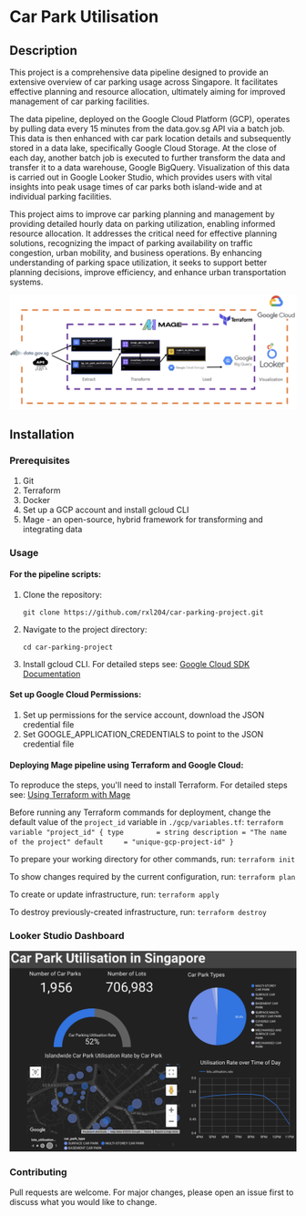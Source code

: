 # Car Park Utilisation 

## Description

This project is a comprehensive data pipeline designed to provide an extensive overview of car parking usage across Singapore. It facilitates effective planning and resource allocation, ultimately aiming for improved management of car parking facilities.

The data pipeline, deployed on the Google Cloud Platform (GCP), operates by pulling data every 15 minutes from the data.gov.sg API via a batch job. This data is then enhanced with car park location details and subsequently stored in a data lake, specifically Google Cloud Storage. At the close of each day, another batch job is executed to further transform the data and transfer it to a data warehouse, Google BigQuery. Visualization of this data is carried out in Google Looker Studio, which provides users with vital insights into peak usage times of car parks both island-wide and at individual parking facilities.

This project aims to improve car parking planning and management by providing detailed hourly data on parking utilization, enabling informed resource allocation. It addresses the critical need for effective planning solutions, recognizing the impact of parking availability on traffic congestion, urban mobility, and business operations. By enhancing understanding of parking space utilization, it seeks to support better planning decisions, improve efficiency, and enhance urban transportation systems.

![Project Architecture](https://github.com/rxl204/car-parking-project/blob/main/car-parking-proj-architecture-diagram.png)

## Installation

### Prerequisites

1. Git
2. Terraform
3. Docker
4. Set up a GCP account and install gcloud CLI
5. Mage - an open-source, hybrid framework for transforming and integrating data

### Usage

#### For the pipeline scripts:

1. Clone the repository:
    ```
    git clone https://github.com/rxl204/car-parking-project.git
    ```
2. Navigate to the project directory:
    ```
    cd car-parking-project
    ```
3. Install gcloud CLI. For detailed steps see: [Google Cloud SDK Documentation](https://cloud.google.com/sdk/docs/install)

#### Set up Google Cloud Permissions:

1. Set up permissions for the service account, download the JSON credential file
2. Set GOOGLE_APPLICATION_CREDENTIALS to point to the JSON credential file

#### Deploying Mage pipeline using Terraform and Google Cloud:

To reproduce the steps, you'll need to install Terraform. For detailed steps see: [Using Terraform with Mage](https://docs.mage.ai/production/deploying-to-cloud/using-terraform)

Before running any Terraform commands for deployment, change the default value of the `project_id` variable in `./gcp/variables.tf`:
    ```terraform
    variable "project_id" {
        type        = string
        description = "The name of the project"
        default     = "unique-gcp-project-id"
    }
    ```

To prepare your working directory for other commands, run:
    ```
    terraform init
    ```

To show changes required by the current configuration, run:
    ```
    terraform plan
    ```

To create or update infrastructure, run:
    ```
    terraform apply
    ```

To destroy previously-created infrastructure, run:
    ```
    terraform destroy
    ```
    
### Looker Studio Dashboard
![Car Parking Dashboard](https://github.com/rxl204/car-parking-project/blob/main/looker_studio.png)

### Contributing

Pull requests are welcome. For major changes, please open an issue first to discuss what you would like to change.
